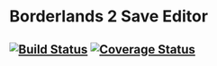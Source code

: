 # Borderlands 2 Save Editor

[![Build Status](https://travis-ci.org/Oberacda/Borderlands2SaveEditor.svg?branch=master)](https://travis-ci.org/Oberacda/Borderlands2SaveEditor)
[![Coverage Status](https://coveralls.io/repos/github/Oberacda/Borderlands2SaveEditor/badge.svg)](https://coveralls.io/github/Oberacda/Borderlands2SaveEditor)
---

